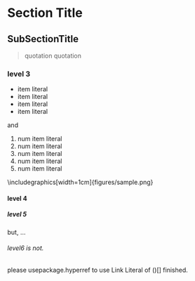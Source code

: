Section Title
============


SubSectionTitle
------------

> quotation
> quotation

### level 3

* item literal
* item literal
* item literal
* item literal

and

1. num item literal
1. num item literal
1. num item literal
1. num item literal
1. num item literal


\includegraphics[width=1cm]{figures/sample.png}

#### level 4
##### level 5

but, ...
###### level6 is not.

please usepackage.hyperref to use Link Literal of ()[]
finished.
